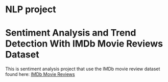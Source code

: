 # NLP project

# Sentiment Analysis and Trend Detection With IMDb Movie Reviews Dataset

This is sentiment analysis project that use the IMDb movie review dataset found here: [IMDb Movie Reviews](http://ai.stanford.edu/~amaas/data/sentiment/)

